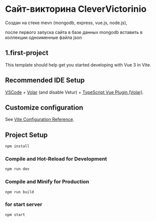# Сайт-викторина CleverVictorinio
Создан на стеке mevn (mongodb, express, vue.js, node.js), 

после первого запуска сайта в базе данных mongodb вставить в коллекции одноименные файла json 

## 1.first-project

This template should help get you started developing with Vue 3 in Vite.

## Recommended IDE Setup

[VSCode](https://code.visualstudio.com/) + [Volar](https://marketplace.visualstudio.com/items?itemName=Vue.volar) (and disable Vetur) + [TypeScript Vue Plugin (Volar)](https://marketplace.visualstudio.com/items?itemName=Vue.vscode-typescript-vue-plugin).

## Customize configuration

See [Vite Configuration Reference](https://vitejs.dev/config/).

## Project Setup

```sh
npm install
```

### Compile and Hot-Reload for Development

```sh
npm run dev
```

### Compile and Minify for Production

```sh
npm run build
```
### for start server

```sh
npm start
```
